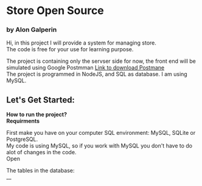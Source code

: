 # Store Open Source  
### by Alon Galperin
  
Hi, in this project I will provide a system for managing store.  
The code is free for your use for learning purpose.  
  
The project is containing only the servser side for now, the front end will be simulated using Google Postmman [Link to download Postmane](https://chrome.google.com/webstore/detail/postman/fhbjgbiflinjbdggehcddcbncdddomop)  
The project is programmed in NodeJS, and SQL as database. I am using MySQL.  
  
## Let's Get Started:  
  
__How to run the project?__  
__**Requirments**__  
   
First make you have on your computer SQL environment: MySQL, SQLite or PostgreSQL.  
My code is using MySQL, so if you work with MySQL you don't have to do alot of changes in the code.  
Open


The tables in the database:  
__
